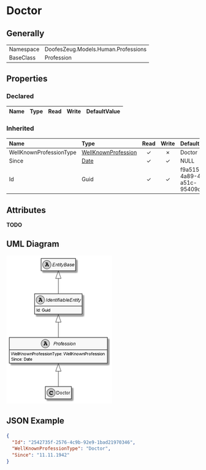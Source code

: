 ﻿# Doctor

## Generally

|||
|:-|:-|
|Namespace|DoofesZeug.Models.Human.Professions|
|BaseClass|Profession|

## Properties

### Declared

|Name|Type|Read|Write|DefaultValue|
|:---|:---|:--:|:---:|:-----------|

### Inherited

|Name|Type|Read|Write|DefaultValue|
|:---|:---|:--:|:---:|:-----------|
|WellKnownProfessionType|[WellKnownProfession](../../Enumerations/DoofesZeug.Models.Human.Professions\WellKnownProfession.md)|&#x2713;|&#x2717;|Doctor|
|Since|[Date](../../Models/DoofesZeug.Models.DateAndTime\Date.md)|&#x2713;|&#x2713;|NULL|
|Id|Guid|&#x2713;|&#x2713;|f9a515b5-4a89-4f67-a51c-95409cb258f1|

## Attributes

**TODO**

## UML Diagram

![Doctor.png](./Doctor.png "Doctor")

## JSON Example

```json
{
  "Id": "2542735f-2576-4c9b-92e9-1bad21970346",
  "WellKnownProfessionType": "Doctor",
  "Since": "11.11.1942"
}
```

